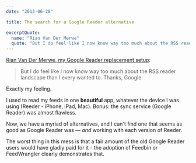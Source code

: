 ```yaml
---
date: "2013-06-28"

title: The search for a Google Reader alternative

excerptQuote:
  name: "Rian Van Der Merwe"
  quote: "But I do feel like I now know way too much about the RSS reader landscape than I every wanted to. Thanks, Google."
---
```


[Rian Van Der Merwe, my Google Reader replacement setup](http://www.elezea.com/2013/06/google-reader-replacement/):

> But I do feel like I now know way too much about the RSS reader landscape than I every wanted to. Thanks, Google.

Exactly my feeling.

I used to read my feeds in one **beautiful** app, whatever the device I was using (Reeder - iPhone, iPad, Mac). Bonus: the sync service (Google Reader) was almost flawless.

Now, we have a myriad of alternatives, and I can't find one that seems as good as Google Reader was — _and_ working with each version of Reeder.

The worst thing in this mess is that a fair amount of the old Google Reader users would have gladly paid for it - the adoption of Feedbin or FeedWrangler clearly demonstrates that.
